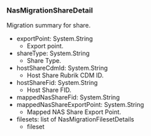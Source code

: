 ### NasMigrationShareDetail
Migration summary for share.

- exportPoint: System.String
  - Export point.
- shareType: System.String
  - Share Type.
- hostShareCdmId: System.String
  - Host Share Rubrik CDM ID.
- hostShareFid: System.String
  - Host Share FID.
- mappedNasShareFid: System.String
- mappedNasShareExportPoint: System.String
  - Mapped NAS Share Export Point.
- filesets: list of NasMigrationFilesetDetails
  - fileset
